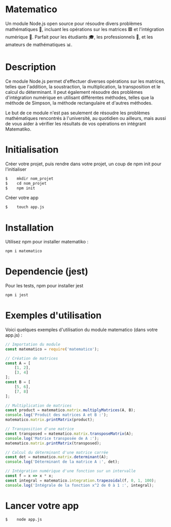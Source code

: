 # Matematico
Un module Node.js open source pour résoudre divers problèmes mathématiques 🧮, incluant les opérations sur les matrices 🟩 et l'intégration numérique 🔢. Parfait pour les étudiants 🎓, les professionnels 💼, et les amateurs de mathématiques 📊.

# Description
Ce module Node.js permet d'effectuer diverses opérations sur les matrices, telles que l'addition, la soustraction, la multiplication, la transposition et le calcul du déterminant. Il peut également résoudre des problèmes d'intégration numérique en utilisant différentes méthodes, telles que la méthode de Simpson, la méthode rectangulaire et d'autres méthodes.

Le but de ce module n'est pas seulement de résoudre les problèmes mathématiques rencontrés à l'université, au quotidien ou ailleurs, mais aussi de vous aider à vérifier les résultats de vos opérations en intégrant Matematiko.

# Initialisation
Créer votre projet, puis rendre dans votre projet, un coup de npm init pour l'initialiser 
```bash
$    mkdir nom_projet
$    cd nom_projet
$    npm init
```
Créer votre app
```bash
$    touch app.js
```

# Installation

Utilisez npm pour installer matematiko :

```bash
npm i matematico
```

# Dependencie (jest)
Pour les tests, npm pour installer jest
```bash
npm i jest
```

# Exemples d'utilisation

Voici quelques exemples d'utilisation du module matematico (dans votre app.js) :

```javascript
// Importation du module
const matematico = require('matematico');

// Création de matrices
const A = [
    [1, 2],
    [3, 4]
];
const B = [
    [5, 6],
    [7, 8]
];

// Multiplication de matrices
const product = matematico.matrix.multiplyMatrices(A, B);
console.log('Produit des matrices A et B :');
matematico.matrix.printMatrix(product);

// Transposition d'une matrice
const transposed = matematico.matrix.transposeMatrix(A);
console.log('Matrice transposée de A :');
matematico.matrix.printMatrix(transposed);

// Calcul du déterminant d'une matrice carrée
const det = matematico.matrix.determinant(A);
console.log('Déterminant de la matrice A :', det);

// Intégration numérique d'une fonction sur un intervalle
const f = x => x * x;
const integral = matematico.integration.trapezoidal(f, 0, 1, 100);
console.log('Intégrale de la fonction x^2 de 0 à 1 :', integral);
```

# Lancer votre app
```bash
$    node app.js
```
